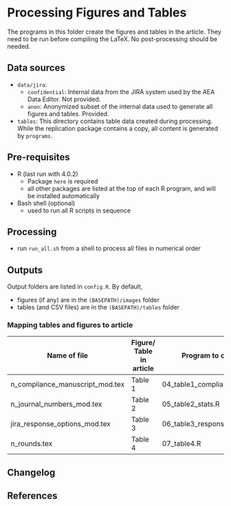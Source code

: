 Processing Figures and Tables
=============================

The programs in this folder create the figures and tables in the article. They need to be run before compiling the LaTeX. No post-processing should be needed.

Data sources
------------
- `data/jira`: 
   - `confidential`: Internal data from the JIRA system used by the AEA Data Editor. Not provided.
   - `anon`: Anonymized subset of the internal data used to generate all figures and tables. Provided.
- `tables`: This directory contains table data created during processing. While the replication package contains a copy, all content is generated by `programs`.

Pre-requisites
--------------
- R (last run with 4.0.2)
  - Package `here` is required
  - all other packages are listed at the top of each R program, and will be installed automatically
- Bash shell (optional)
  - used to run all R scripts in sequence

Processing
----------

- run `run_all.sh` from a shell to process all files in numerical order

Outputs
-------
Output folders are listed in `config.R`. By default, 

 - figures (if any) are in the `(BASEPATH)/images` folder
 - tables (and CSV files) are in the `(BASEPATH)/tables` folder

### Mapping tables and figures to article

| Name of file | Figure/ Table in article | Program to create |
|--------------|--------------------------|-------------------|
|n_compliance_manuscript_mod.tex| Table 1 | 04_table1_compliance.R|
|n_journal_numbers_mod.tex| Table 2 | 05_table2_stats.R|
|jira_response_options_mod.tex| Table 3 | 06_table3_response_options.R|
|n_rounds.tex| Table 4 | 07_table4.R|

Changelog
---------


References
----------
